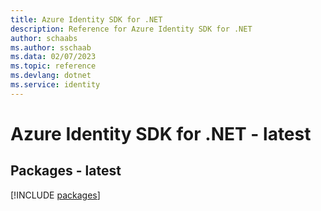 ```yaml
---
title: Azure Identity SDK for .NET
description: Reference for Azure Identity SDK for .NET
author: schaabs
ms.author: sschaab
ms.data: 02/07/2023
ms.topic: reference
ms.devlang: dotnet
ms.service: identity
---
```

# Azure Identity SDK for .NET - latest
## Packages - latest
[!INCLUDE [packages](identity-index.md)]